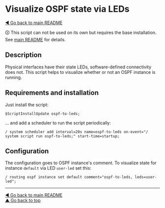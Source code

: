 Visualize OSPF state via LEDs
=============================

[◀ Go back to main README](../README.md)

🛈 This script can not be used on its own but requires the base installation.
See [main README](../README.md) for details.

Description
-----------

Physical interfaces have their state LEDs, software-defined connectivity
does not. This script helps to visualize whether or not an OSPF instance
is running.

Requirements and installation
-----------------------------

Just install the script:

    $ScriptInstallUpdate ospf-to-leds;

... and add a scheduler to run the script periodically:

    / system scheduler add interval=20s name=ospf-to-leds on-event="/ system script run ospf-to-leds;" start-time=startup;

Configuration
-------------

The configuration goes to OSPF instance's comment. To visualize state for
instance `default` via LED `user-led` set this:

    / routing ospf instance set default comment="ospf-to-leds, leds=user-led";

---
[◀ Go back to main README](../README.md)  
[▲ Go back to top](#top)

